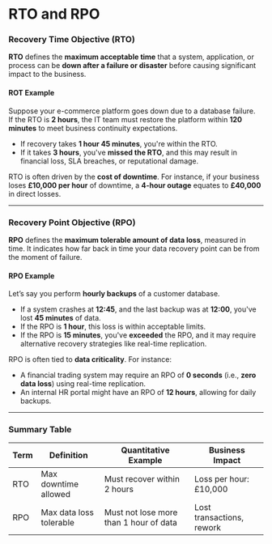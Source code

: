 # RTO and RPO

### **Recovery Time Objective (RTO)**

**RTO** defines the **maximum acceptable time** that a system, application, or process can be **down after a failure or disaster** before causing significant impact to the business.

#### **ROT Example**

Suppose your e-commerce platform goes down due to a database failure.  
If the RTO is **2 hours**, the IT team must restore the platform within **120 minutes** to meet business continuity expectations.

- If recovery takes **1 hour 45 minutes**, you're within the RTO.
- If it takes **3 hours**, you've **missed the RTO**, and this may result in financial loss, SLA breaches, or reputational damage.

RTO is often driven by the **cost of downtime**. For instance, if your business loses **£10,000 per hour** of downtime, a **4-hour outage** equates to **£40,000** in direct losses.

---

### **Recovery Point Objective (RPO)**

**RPO** defines the **maximum tolerable amount of data loss**, measured in time. It indicates how far back in time your data recovery point can be from the moment of failure.

#### **RPO Example**

Let’s say you perform **hourly backups** of a customer database.

- If a system crashes at **12:45**, and the last backup was at **12:00**, you've lost **45 minutes** of data.
- If the RPO is **1 hour**, this loss is within acceptable limits.
- If the RPO is **15 minutes**, you've **exceeded** the RPO, and it may require alternative recovery strategies like real-time replication.

RPO is often tied to **data criticality**. For instance:

- A financial trading system may require an RPO of **0 seconds** (i.e., **zero data loss**) using real-time replication.
- An internal HR portal might have an RPO of **12 hours**, allowing for daily backups.

---

### **Summary Table**

| Term | Definition              | Quantitative Example                   | Business Impact           |
| ---- | ----------------------- | -------------------------------------- | ------------------------- |
| RTO  | Max downtime allowed    | Must recover within 2 hours            | Loss per hour: £10,000    |
| RPO  | Max data loss tolerable | Must not lose more than 1 hour of data | Lost transactions, rework |
